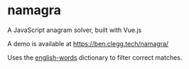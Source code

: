# namagra

A JavaScript anagram solver, built with Vue.js

A demo is available at https://ben.clegg.tech/namagra/

Uses the [english-words](https://github.com/dwyl/english-words) dictionary to filter correct matches.
